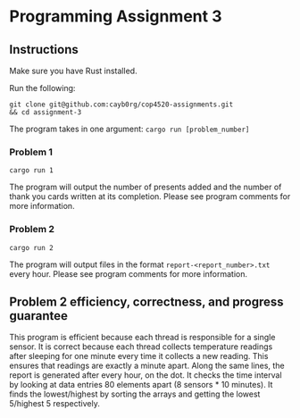 # Programming Assignment 3

## Instructions

Make sure you have Rust installed.

Run the following:

```[language=bash]
git clone git@github.com:cayb0rg/cop4520-assignments.git
&& cd assignment-3
```

The program takes in one argument: `cargo run [problem_number]`

### Problem 1

```[language=Rust]
cargo run 1
```

The program will output the number of presents added and the number of thank you cards written at its completion. Please see program comments for more information.

### Problem 2

```[language=Rust]
cargo run 2
```

The program will output files in the format `report-<report_number>.txt` every hour. Please see program comments for more information.

## Problem 2 efficiency, correctness, and progress guarantee

This program is efficient because each thread is responsible for a single sensor. It is correct because each thread collects temperature readings after sleeping for one minute every time it collects a new reading. This ensures that readings are exactly a minute apart. Along the same lines, the report is generated after every hour, on the dot. It checks the time interval by looking at data entries 80 elements apart (8 sensors * 10 minutes). It finds the lowest/highest by sorting the arrays and getting the lowest 5/highest 5 respectively.

